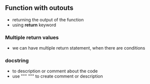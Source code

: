 ## Function with outouts
- returning the output of the function
- using **return** keyword

### Multiple return values
- we can have multiple return statement, when there are conditions

### docstring
- to description or comment about the code
- use """ """ to create comment or description



